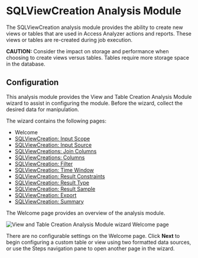 # SQLViewCreation Analysis Module

The SQLViewCreation analysis module provides the ability to create new views or tables that are used in Access Analyzer actions and reports. These views or tables are re-created during job execution.

__CAUTION:__ Consider the impact on storage and performance when choosing to create views versus tables. Tables require more storage space in the database.

## Configuration

This analysis module provides the View and Table Creation Analysis Module wizard to assist in configuring the module. Before the wizard, collect the desired data for manipulation.

The wizard contains the following pages:

- Welcome
- [SQLViewCreation: Input Scope](/docs/accessanalyzer/enterpriseauditor/admin/analysis/sqlviewcreation/inputscope.md)
- [SQLViewCreation: Input Source](/docs/accessanalyzer/enterpriseauditor/admin/analysis/sqlviewcreation/input.md)
- [SQLViewCreations: Join Columns](/docs/accessanalyzer/enterpriseauditor/admin/analysis/sqlviewcreation/joincolumns.md)
- [SQLViewCreations: Columns](/docs/accessanalyzer/enterpriseauditor/admin/analysis/sqlviewcreation/columns.md)
- [SQLViewCreation: Filter](/docs/accessanalyzer/enterpriseauditor/admin/analysis/sqlviewcreation/filter.md)
- [SQLViewCreation: Time Window](/docs/accessanalyzer/enterpriseauditor/admin/analysis/sqlviewcreation/timewindow.md)
- [SQLViewCreation: Result Constraints](/docs/accessanalyzer/enterpriseauditor/admin/analysis/sqlviewcreation/resultconstraints.md)
- [SQLViewCreation: Result Type](/docs/accessanalyzer/enterpriseauditor/admin/analysis/sqlviewcreation/result.md)
- [SQLViewCreation: Result Sample](/docs/accessanalyzer/enterpriseauditor/admin/analysis/sqlviewcreation/resultsample.md)
- [SQLViewCreation: Export](/docs/accessanalyzer/enterpriseauditor/admin/analysis/sqlviewcreation/export.md)
- [SQLViewCreation: Summary](/docs/accessanalyzer/enterpriseauditor/admin/analysis/sqlviewcreation/summary.md)

The Welcome page provides an overview of the analysis module.

![View and Table Creation Analysis Module wizard Welcome page](/img/product_docs/activitymonitor/activitymonitor/install/welcome.png)

There are no configurable settings on the Welcome page. Click __Next__ to begin configuring a custom table or view using two formatted data sources, or use the Steps navigation pane to open another page in the wizard.
